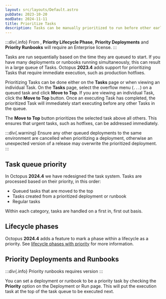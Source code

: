 ```yaml
---
layout: src/layouts/Default.astro
pubDate: 2023-10-20
modDate: 2024-11-11
title: Prioritize Tasks
description: Tasks can be manually prioritized to run before other earlier queued tasks.
---
```


:::div{.info}
From <insert version number here>, **Priority Lifecycle Phase**, **Priority Deployments** and **Priority Runbooks** will require an Enterprise license.
:::

Tasks are run sequentially based on the time they are queued to start. If you have many deployments or runbooks running simultaneously, this can result in a large queue of Tasks. Octopus **2023.4** adds support for prioritizing Tasks that require immediate execution, such as production hotfixes.

Prioritizing Tasks can be done either on the **Tasks** page or when viewing an individual Task. On the **Tasks** page, select the overflow menu (`...`) on a queued task and click **Move to Top**. If you are viewing an individual Task, click the **Move to Top** button. Once an executing Task has completed, the prioritized Task will immediately start executing before any other Tasks in the queue.

The **Move to Top** button prioritizes the selected task above all others. This ensures that urgent tasks, such as hotfixes, can be addressed immediately.

:::div{.warning}
Ensure any other queued deployments to the same environment are cancelled when prioritizing a deployment, otherwise an unexpected version of a release may overwrite the prioritized deployment.
:::

## Task queue priority

In Octopus **2024.4** we have redesigned the task system. Tasks are processed based on their priority, in this order:

- Queued tasks that are moved to the top
- Tasks created from a prioritized deployment or runbook
- Regular tasks

Within each category, tasks are handled on a first in, first out basis.

## Lifecycle phases

Octopus **2024.4** adds a feature to mark a phase within a lifecycle as a priority. See [lifecycle phases with priority](/docs/releases/lifecycles#phases-with-priority) for more information.

## Priority Deployments and Runbooks

:::div{.info}
Priority runbooks requires version <insert version here>
:::

You can set a deployment or runbook to be a priority task by checking the **Priority** option on the Deployment or Run page. This will put the execution task at the top of the task queue to be executed next.
